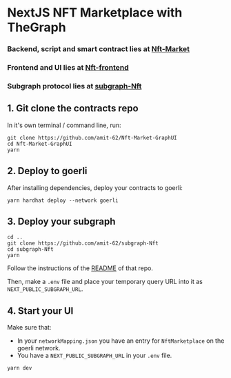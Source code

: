 # NextJS NFT Marketplace with TheGraph

### Backend, script and smart contract lies at [Nft-Market](https://github.com/amit-62/Nft-Market)
### Frontend and UI lies at [Nft-frontend](https://github.com/amit-62/Nft-Market-GraphUI)
### Subgraph protocol lies at [subgraph-Nft](https://github.com/amit-62/subgraph-Nft)

## 1. Git clone the contracts repo

In it's own terminal / command line, run: 

```
git clone https://github.com/amit-62/Nft-Market-GraphUI
cd Nft-Market-GraphUI
yarn
```

## 2. Deploy to goerli 

After installing dependencies, deploy your contracts to goerli:

```
yarn hardhat deploy --network goerli
```

## 3. Deploy your subgraph

```
cd ..
git clone https://github.com/amit-62/subgraph-Nft
cd subgraph-Nft
yarn
```

Follow the instructions of the [README](https://github.com/amit-62/subgraph-Nft) of that repo. 

Then, make a `.env` file and place your temporary query URL into it as `NEXT_PUBLIC_SUBGRAPH_URL`.


## 4. Start your UI

Make sure that:
- In your `networkMapping.json` you have an entry for `NftMarketplace` on the goerli network. 
- You have a `NEXT_PUBLIC_SUBGRAPH_URL` in your `.env` file. 

```
yarn dev
```

